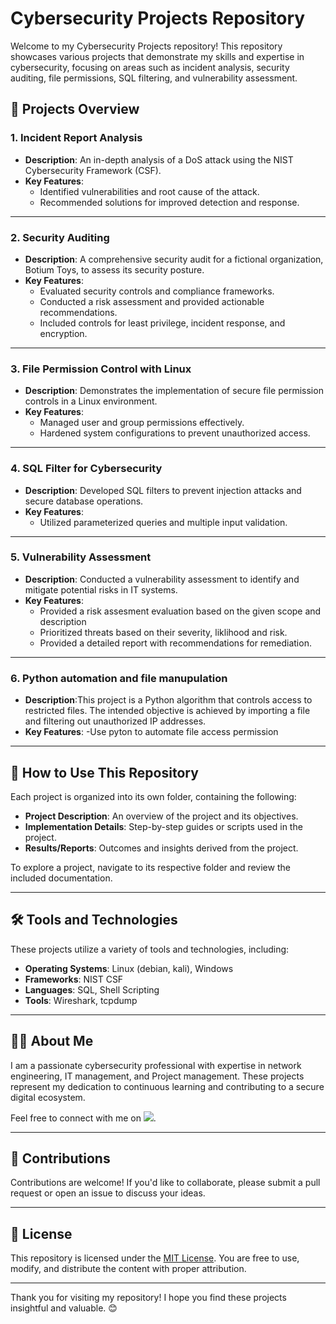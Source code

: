 # Cybersecurity Projects Repository

Welcome to my Cybersecurity Projects repository! This repository showcases various projects that demonstrate my skills and expertise in cybersecurity, focusing on areas such as incident analysis, security auditing, file permissions, SQL filtering, and vulnerability assessment.

## 📜 Projects Overview

### 1. **Incident Report Analysis**
   - **Description**: An in-depth analysis of a DoS attack using the NIST Cybersecurity Framework (CSF). 
   - **Key Features**:
     - Identified vulnerabilities and root cause of the attack.
     - Recommended solutions for improved detection and response.
---

### 2. **Security Auditing**
   - **Description**: A comprehensive security audit for a fictional organization, Botium Toys, to assess its security posture.
   - **Key Features**:
     - Evaluated security controls and compliance frameworks.
     - Conducted a risk assessment and provided actionable recommendations.
     - Included controls for least privilege, incident response, and encryption.

---

### 3. **File Permission Control with Linux**
   - **Description**: Demonstrates the implementation of secure file permission controls in a Linux environment.
   - **Key Features**:
     - Managed user and group permissions effectively.
     - Hardened system configurations to prevent unauthorized access.

---

### 4. **SQL Filter for Cybersecurity**
   - **Description**: Developed SQL filters to prevent injection attacks and secure database operations.
   - **Key Features**:
     - Utilized parameterized queries and multiple input validation.

---

### 5. **Vulnerability Assessment**
   - **Description**: Conducted a vulnerability assessment to identify and mitigate potential risks in IT systems.
   - **Key Features**:
     - Provided a risk assesment evaluation based on the given scope and description
     - Prioritized threats based on their severity, liklihood and risk.
     - Provided a detailed report with recommendations for remediation.

---
### 6. **Python automation and file manupulation**
   - **Description**:This project is a Python algorithm that controls access to restricted files. The intended objective is achieved by importing a file and filtering out unauthorized  IP addresses.
   - **Key Features**:
      -Use pyton to automate file access permission
---
## 🚀 How to Use This Repository
Each project is organized into its own folder, containing the following:
- **Project Description**: An overview of the project and its objectives.
- **Implementation Details**: Step-by-step guides or scripts used in the project.
- **Results/Reports**: Outcomes and insights derived from the project.

To explore a project, navigate to its respective folder and review the included documentation.

---

## 🛠️ Tools and Technologies
These projects utilize a variety of tools and technologies, including:
- **Operating Systems**: Linux (debian, kali), Windows
- **Frameworks**: NIST CSF
- **Languages**: SQL, Shell Scripting
- **Tools**: Wireshark, tcpdump
---

## 🧑‍💻 About Me
I am a passionate cybersecurity professional with expertise in network engineering, IT management, and Project management. These projects represent my dedication to continuous learning and contributing to a secure digital ecosystem.

Feel free to connect with me on <a href="https://gq.linkedin.com/in/sirak-tilahun-geremew-9509a326?trk=public_profile_samename-profile"><img src="https://img.shields.io/badge/-LinkedIn-0072b1?&style-for-the-badge&logo=linkedin&logoColor=white"/></a>.

---

## 🤝 Contributions
Contributions are welcome! If you'd like to collaborate, please submit a pull request or open an issue to discuss your ideas.

---

## 📜 License
This repository is licensed under the [MIT License](LICENSE). You are free to use, modify, and distribute the content with proper attribution.

---

Thank you for visiting my repository! I hope you find these projects insightful and valuable. 😊
